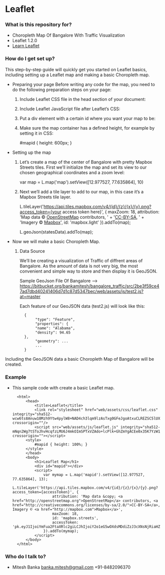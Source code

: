 # Leaflet #

### What is this repository for? ###

* Choropleth Map Of Bangalore With Traffic Visualization 
* Leaflet 1.2.0
* [Learn Leaflet](http://leafletjs.com/examples.html)

### How do I get set up? ###

This step-by-step guide will quickly get you started on Leaflet basics, including setting up a Leaflet map and making a basic Choropleth map.

* Preparing your page
   Before writing any code for the map, you need to do the following preparation steps on your page:

   1. Include Leaflet CSS file in the head section of your document:

         <link rel="stylesheet" href="https://unpkg.com/leaflet@1.2.0/dist/leaflet.css"
             integrity="sha512-M2wvCLH6DSRazYeZRIm1JnYyh22purTM+FDB5CsyxtQJYeKq83arPe5wgbNmcFXGqiSH2XR8dT/fJISVA1r/zQ=="
             crossorigin=""/>

   2. Include Leaflet JavaScript file after Leaflet’s CSS:

         <!-- Make sure you put this AFTER Leaflet's CSS -->
         <script src="https://unpkg.com/leaflet@1.2.0/dist/leaflet.js"
             integrity="sha512-lInM/apFSqyy1o6s89K4iQUKg6ppXEgsVxT35HbzUupEVRh2Eu9Wdl4tHj7dZO0s1uvplcYGmt3498TtHq+log=="
             crossorigin=""></script>
   
   3. Put a div element with a certain id where you want your map to be:

         <div id="mapid"></div>
 
   4. Make sure the map container has a defined height, for example by setting it in CSS:

         #mapid { height: 600px; }

* Setting up the map

   1. Let’s create a map of the center of Bangalore with pretty Mapbox Streets tiles. First we’ll initialize the map and set its view to our chosen geographical coordinates and a zoom level:

         var map = L.map('map').setView([12.977527, 77.635864], 10)
 
   2. Next we’ll add a tile layer to add to our map, in this case it’s a Mapbox Streets tile layer.

         L.tileLayer('https://api.tiles.mapbox.com/v4/{id}/{z}/{x}/{y}.png?access_token={your access token here}', {
             maxZoom: 18,
             attribution: 'Map data &copy; <a href="http://openstreetmap.org">OpenStreetMap</a> contributors, ' + '<a href="http://creativecommons.org/licenses/by-sa/2.0/">CC-BY-SA</a>, ' + 'Imagery © <a href="http://mapbox.com">Mapbox</a>',
             id: 'mapbox.light'
         }).addTo(map);
  
         L.geoJson(statesData).addTo(map);
   
* Now we will make a basic Choropleth Map.

   1. Data Source

       We’ll be creating a visualization of Traffic of diffrent areas of Bangalore. As the amount of data is not very big, the most convenient and simple way to store and then display it is GeoJSON.

       Sample GeoJson File Of Bangalore --> https://bitbucket.org/bankamitesh/bangalore_traffic/src/2be3f59ce47ad7dbd40241406d7d1c87d5347bec/web/assets/js/test2.js?at=master

       Each feature of our GeoJSON data (test2.js) will look like this:

            {
                 "type": "Feature",
                 "properties": {
                 "name": "Alabama",
                 "density": 94.65
            },
                 "geometry": ...
                 ...
            }

Including the GeoJSON data a basic Choropleth Map of Bangalore will be created. 


### Example ###

* This sample code with create a basic Leaflet map.

        <html>
            <head>
                <title>Leaflet</title>
                <link rel="stylesheet" href="web/assets/css/leaflet.css" integrity="sha512-wcw6ts8Anuw10Mzh9Ytw4pylW8+NAD4ch3lqm9lzAsTxg0GFeJgoAtxuCLREZSC5lUXdVyo/7yfsqFjQ4S+aKw==" crossorigin=""/>
                <script src="web/assets/js/leaflet.js" integrity="sha512-mNqn2Wg7tSToJhvHcqfzLMU6J4mkOImSPTxVZAdo+lcPlk+GhZmYgACEe0x35K7YzW1zJ7XyJV/TT1MrdXvMcA==" crossorigin=""></script>
            <style> 
                #mapid { height: 100%; } 
            </style>
            </head>
            <body>
                <h1>Leaflet Map</h1>
                <div id="mapid"></div>
                <script>
                    var mymap = L.map('mapid').setView([12.977527, 77.635864], 13);
                    L.tileLayer('https://api.tiles.mapbox.com/v4/{id}/{z}/{x}/{y}.png?access_token={accessToken}', {
                        attribution: 'Map data &copy; <a href="http://openstreetmap.org">OpenStreetMap</a> contributors, <a href="http://creativecommons.org/licenses/by-sa/2.0/">CC-BY-SA</a>, Imagery © <a href="http://mapbox.com">Mapbox</a>',
                        maxZoom: 18,
                        id: 'mapbox.streets',
                        accessToken: 'pk.eyJ1IjoiYmFua2FtaXRlc2giLCJhIjoiY2o1eG5wOXdsMDdiZzJ3cXNsNjRiaHZoMSJ9.y78IAh9Yi39impJdqoODhQ'
                    }).addTo(mymap);
                </script>
            </body>
        </html> 
 
### Who do I talk to? ###

* Mitesh Banka
    banka.mitesh@gmail.com
    +91-8482096370